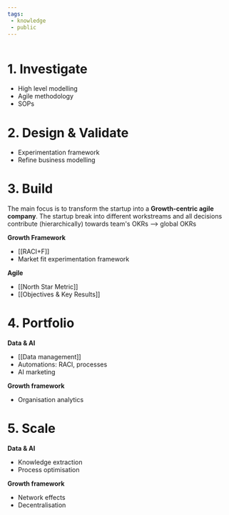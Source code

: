 ```yaml
---
tags: 
 - knowledge
 - public
---
```

```toc
```

# 1. Investigate
- High level modelling
- Agile methodology
- SOPs

# 2. Design & Validate
- Experimentation framework
- Refine business modelling

# 3. Build
The main focus is to transform the startup into a **Growth-centric agile company**. The startup break into different workstreams and all decisions contribute (hierarchically) towards team's OKRs --> global OKRs

**Growth Framework**
- [[RACI+F]]
- Market fit experimentation framework

**Agile**
- [[North Star Metric]]
- [[Objectives & Key Results]]

# 4. Portfolio
**Data & AI**
- [[Data management]]
- Automations: RACI, processes
- AI marketing

**Growth framework**
- Organisation analytics

# 5. Scale
**Data & AI**
- Knowledge extraction
- Process optimisation

**Growth framework**
- Network effects
- Decentralisation